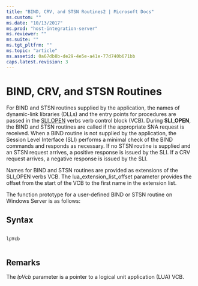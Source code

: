 ```yaml
---
title: "BIND, CRV, and STSN Routines2 | Microsoft Docs"
ms.custom: ""
ms.date: "10/13/2017"
ms.prod: "host-integration-server"
ms.reviewer: ""
ms.suite: ""
ms.tgt_pltfrm: ""
ms.topic: "article"
ms.assetid: 0a67db8b-de29-4e5e-a41e-77d740b671bb
caps.latest.revision: 3
---
```

# BIND, CRV, and STSN Routines
For BIND and STSN routines supplied by the application, the names of dynamic-link libraries (DLLs) and the entry points for procedures are passed in the [SLI_OPEN](../core/sli-open.md) verbs verb control block (VCB). During **SLI_OPEN**, the BIND and STSN routines are called if the appropriate SNA request is received. When a BIND routine is not supplied by the application, the Session Level Interface (SLI) performs a minimal check of the BIND commands and responds as necessary. If no STSN routine is supplied and an STSN request arrives, a positive response is issued by the SLI. If a CRV request arrives, a negative response is issued by the SLI.  
  
 Names for BIND and STSN routines are provided as extensions of the SLI_OPEN verbs VCB. The lua_extension_list_offset parameter provides the offset from the start of the VCB to the first name in the extension list.  
  
 The function prototype for a user-defined BIND or STSN routine on Windows Server is as follows:  
  
## Syntax  
  
```  
  
lpVcb  
  
```  
  
## Remarks  
 The *lpVcb* parameter is a pointer to a logical unit application (LUA) VCB.